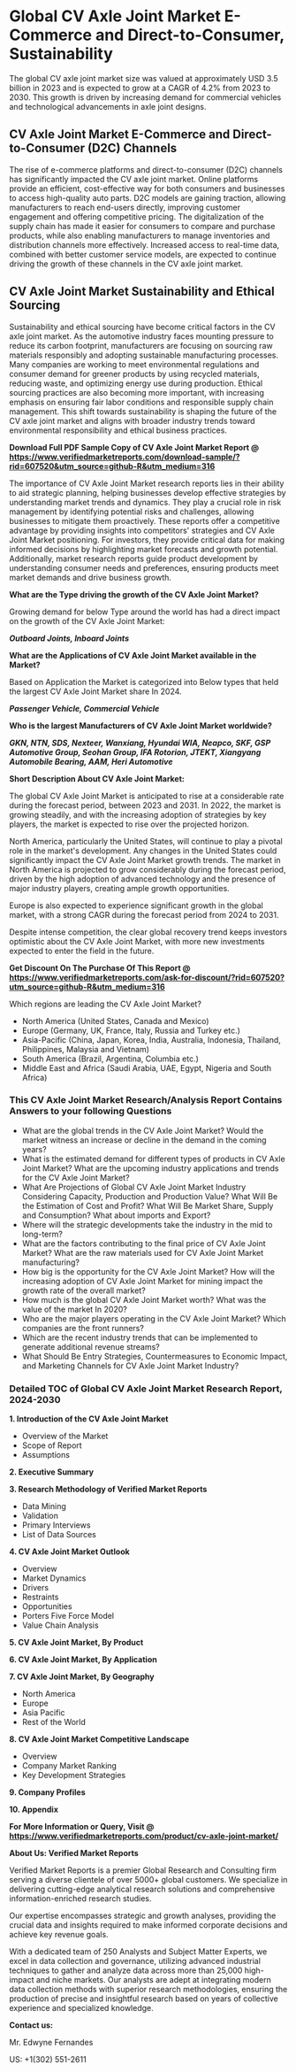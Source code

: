<h1>Global CV Axle Joint Market E-Commerce and Direct-to-Consumer, Sustainability</h1><p class=""><p>The global CV axle joint market size was valued at approximately USD 3.5 billion in 2023 and is expected to grow at a CAGR of 4.2% from 2023 to 2030. This growth is driven by increasing demand for commercial vehicles and technological advancements in axle joint designs.</p><h2>CV Axle Joint Market E-Commerce and Direct-to-Consumer (D2C) Channels</h2><p>The rise of e-commerce platforms and direct-to-consumer (D2C) channels has significantly impacted the CV axle joint market. Online platforms provide an efficient, cost-effective way for both consumers and businesses to access high-quality auto parts. D2C models are gaining traction, allowing manufacturers to reach end-users directly, improving customer engagement and offering competitive pricing. The digitalization of the supply chain has made it easier for consumers to compare and purchase products, while also enabling manufacturers to manage inventories and distribution channels more effectively. Increased access to real-time data, combined with better customer service models, are expected to continue driving the growth of these channels in the CV axle joint market.</p><h2>CV Axle Joint Market Sustainability and Ethical Sourcing</h2><p>Sustainability and ethical sourcing have become critical factors in the CV axle joint market. As the automotive industry faces mounting pressure to reduce its carbon footprint, manufacturers are focusing on sourcing raw materials responsibly and adopting sustainable manufacturing processes. Many companies are working to meet environmental regulations and consumer demand for greener products by using recycled materials, reducing waste, and optimizing energy use during production. Ethical sourcing practices are also becoming more important, with increasing emphasis on ensuring fair labor conditions and responsible supply chain management. This shift towards sustainability is shaping the future of the CV axle joint market and aligns with broader industry trends toward environmental responsibility and ethical business practices.</p></p><p class=""><strong>Download Full PDF Sample Copy of CV Axle Joint Market Report @ <a href="https://www.verifiedmarketreports.com/download-sample/?rid=607520&utm_source=github-R&utm_medium=316" target="_blank">https://www.verifiedmarketreports.com/download-sample/?rid=607520&utm_source=github-R&utm_medium=316</a></strong></p><p>The importance of&nbsp;CV Axle Joint Market research reports lies in their ability to aid strategic planning, helping businesses develop effective strategies by understanding market trends and dynamics. They play a crucial role in risk management by identifying potential risks and challenges, allowing businesses to mitigate them proactively. These reports offer a competitive advantage by providing insights into competitors' strategies and CV Axle Joint Market positioning. For investors, they provide critical data for making informed decisions by highlighting market forecasts and growth potential. Additionally, market research reports guide product development by understanding consumer needs and preferences, ensuring products meet market demands and drive business growth.</p><p><strong>What are the&nbsp;Type driving the growth of the CV Axle Joint Market?</strong></p><p id="" class="">Growing demand for below Type around the world has had a direct impact on the growth of the CV Axle Joint Market:</p><p class=""><em><strong>Outboard Joints, Inboard Joints</strong></em></p><p class=""><strong>What are the&nbsp;Applications&nbsp;of CV Axle Joint Market available in the Market?</strong></p><p id="" class="">Based on Application the Market is categorized into Below types that held the largest CV Axle Joint Market share In 2024.</p><p class=""><em><strong>Passenger Vehicle, Commercial Vehicle</strong></em></p><p class=""><strong>Who is the largest Manufacturers of CV Axle Joint Market worldwide?</strong></p><p><em><strong>GKN, NTN, SDS, Nexteer, Wanxiang, Hyundai WIA, Neapco, SKF, GSP Automotive Group, Seohan Group, IFA Rotorion, JTEKT, Xiangyang Automobile Bearing, AAM, Heri Automotive</strong></em></p><p id="" class=""><strong>Short Description About CV Axle Joint Market:</strong></p><p>The global CV Axle Joint Market is anticipated to rise at a considerable rate during the forecast period, between 2023 and 2031. In 2022, the market is growing steadily, and with the increasing adoption of strategies by key players, the market is expected to rise over the projected horizon.</p><p>North America, particularly the United States, will continue to play a pivotal role in the market's development. Any changes in the United States could significantly impact the CV Axle Joint Market growth trends. The market in North America is projected to grow considerably during the forecast period, driven by the high adoption of advanced technology and the presence of major industry players, creating ample growth opportunities.</p><p>Europe is also expected to experience significant growth in the global market, with a strong CAGR during the forecast period from 2024 to 2031.</p><p>Despite intense competition, the clear global recovery trend keeps investors optimistic about the CV Axle Joint Market, with more new investments expected to enter the field in the future.</p><p id="" class=""><strong>Get Discount On The Purchase Of This Report @ <a href="https://www.verifiedmarketreports.com/ask-for-discount/?rid=607520?utm_source=github-R&utm_medium=316" target="_blank">https://www.verifiedmarketreports.com/ask-for-discount/?rid=607520?utm_source=github-R&utm_medium=316</a></strong></p><p class="">Which regions are leading the CV Axle Joint Market?</p><ul><li>North America (United States, Canada and Mexico)</li><li>Europe (Germany, UK, France, Italy, Russia and Turkey etc.)</li><li>Asia-Pacific (China, Japan, Korea, India, Australia, Indonesia, Thailand, Philippines, Malaysia and Vietnam)</li><li>South America (Brazil, Argentina, Columbia etc.)</li><li>Middle East and Africa (Saudi Arabia, UAE, Egypt, Nigeria and South Africa)</li></ul><h3 id="" class="">This CV Axle Joint Market Research/Analysis Report Contains Answers to your following Questions</h3><ul><li>What are the global trends in the CV Axle Joint Market? Would the market witness an increase or decline in the demand in the coming years?</li><li>What is the estimated demand for different types of products in CV Axle Joint Market? What are the upcoming industry applications and trends for the CV Axle Joint Market?</li><li>What Are Projections of Global CV Axle Joint Market Industry Considering Capacity, Production and Production Value? What Will Be the Estimation of Cost and Profit? What Will Be Market Share, Supply and Consumption? What about imports and Export?</li><li>Where will the strategic developments take the industry in the mid to long-term?</li><li>What are the factors contributing to the final price of CV Axle Joint Market? What are the raw materials used for CV Axle Joint Market manufacturing?</li><li>How big is the opportunity for the CV Axle Joint Market? How will the increasing adoption of CV Axle Joint Market for mining impact the growth rate of the overall market?</li><li>How much is the global CV Axle Joint Market worth? What was the value of the market In 2020?</li><li>Who are the major players operating in the CV Axle Joint Market? Which companies are the front runners?</li><li>Which are the recent industry trends that can be implemented to generate additional revenue streams?</li><li>What Should Be Entry Strategies, Countermeasures to Economic Impact, and Marketing Channels for CV Axle Joint Market Industry?</li></ul><h3 id="" class="">Detailed TOC of Global CV Axle Joint Market Research Report, 2024-2030</h3><p id="" class=""><strong>1. Introduction of the CV Axle Joint Market</strong></p><ul><li>Overview of the Market</li><li>Scope of Report</li><li>Assumptions</li></ul><p id="" class=""><strong>2. Executive Summary</strong></p><p id="" class=""><strong>3. Research Methodology of Verified Market Reports</strong></p><ul><li>Data Mining</li><li>Validation</li><li>Primary Interviews</li><li>List of Data Sources</li></ul><p id="" class=""><strong>4. CV Axle Joint Market Outlook</strong></p><ul><li>Overview</li><li>Market Dynamics</li><li>Drivers</li><li>Restraints</li><li>Opportunities</li><li>Porters Five Force Model</li><li>Value Chain Analysis</li></ul><p id="" class=""><strong>5. CV Axle Joint Market, By Product</strong></p><p id="" class=""><strong>6. CV Axle Joint Market, By Application</strong></p><p id="" class=""><strong>7. CV Axle Joint Market, By Geography</strong></p><ul><li>North America</li><li>Europe</li><li>Asia Pacific</li><li>Rest of the World</li></ul><p id="" class=""><strong>8. CV Axle Joint Market Competitive Landscape</strong></p><ul><li>Overview</li><li>Company Market Ranking</li><li>Key Development Strategies</li></ul><p id="" class=""><strong>9. Company Profiles</strong></p><p id="" class=""><strong>10. Appendix</strong></p><p id="" class=""><strong>For More Information or Query, Visit @ <a href="https://www.verifiedmarketreports.com/product/cv-axle-joint-market/" target="_blank">https://www.verifiedmarketreports.com/product/cv-axle-joint-market/</a></strong></p><p id="" class=""><strong>About Us: Verified Market Reports</strong></p><p id="" class="">Verified Market Reports is a premier Global Research and Consulting firm serving a diverse clientele of over 5000+ global customers. We specialize in delivering cutting-edge analytical research solutions and comprehensive information-enriched research studies.</p><p id="" class="">Our expertise encompasses strategic and growth analyses, providing the crucial data and insights required to make informed corporate decisions and achieve key revenue goals.</p><p id="" class="">With a dedicated team of 250 Analysts and Subject Matter Experts, we excel in data collection and governance, utilizing advanced industrial techniques to gather and analyze data across more than 25,000 high-impact and niche markets. Our analysts are adept at integrating modern data collection methods with superior research methodologies, ensuring the production of precise and insightful research based on years of collective experience and specialized knowledge.</p><p id="" class=""><strong>Contact us:</strong></p><p id="" class="">Mr. Edwyne Fernandes</p><p id="" class="">US: +1(302) 551-2611</p>
